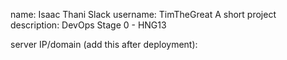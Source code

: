 name: Isaac Thani
Slack username: TimTheGreat
A short project description: DevOps Stage 0 - HNG13

server IP/domain (add this after deployment):

